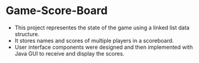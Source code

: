 # Game-Score-Board

* This project representes the state of the game using a linked list data structure.
* It stores names and scores of multiple players in a scoreboard.
* User interface components were designed and then implemented with Java GUI to receive and display the scores.

